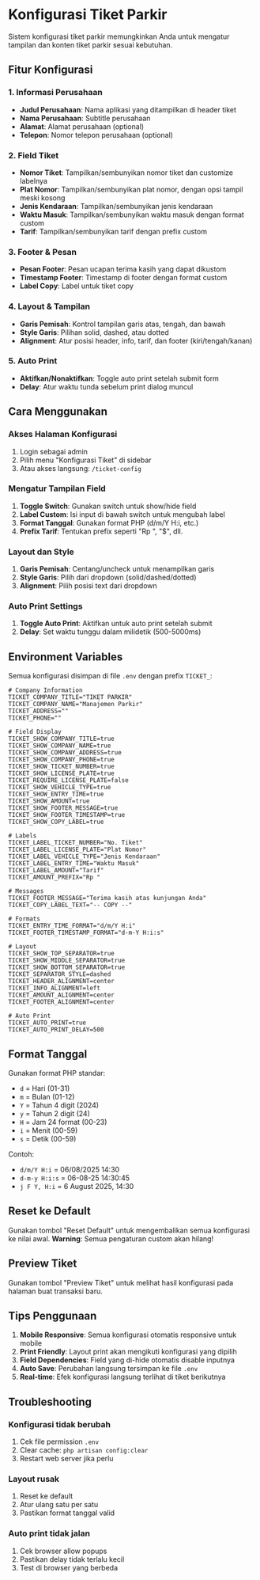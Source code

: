 # Konfigurasi Tiket Parkir

Sistem konfigurasi tiket parkir memungkinkan Anda untuk mengatur tampilan dan konten tiket parkir sesuai kebutuhan.

## Fitur Konfigurasi

### 1. Informasi Perusahaan

-   **Judul Perusahaan**: Nama aplikasi yang ditampilkan di header tiket
-   **Nama Perusahaan**: Subtitle perusahaan
-   **Alamat**: Alamat perusahaan (optional)
-   **Telepon**: Nomor telepon perusahaan (optional)

### 2. Field Tiket

-   **Nomor Tiket**: Tampilkan/sembunyikan nomor tiket dan customize labelnya
-   **Plat Nomor**: Tampilkan/sembunyikan plat nomor, dengan opsi tampil meski kosong
-   **Jenis Kendaraan**: Tampilkan/sembunyikan jenis kendaraan
-   **Waktu Masuk**: Tampilkan/sembunyikan waktu masuk dengan format custom
-   **Tarif**: Tampilkan/sembunyikan tarif dengan prefix custom

### 3. Footer & Pesan

-   **Pesan Footer**: Pesan ucapan terima kasih yang dapat dikustom
-   **Timestamp Footer**: Timestamp di footer dengan format custom
-   **Label Copy**: Label untuk tiket copy

### 4. Layout & Tampilan

-   **Garis Pemisah**: Kontrol tampilan garis atas, tengah, dan bawah
-   **Style Garis**: Pilihan solid, dashed, atau dotted
-   **Alignment**: Atur posisi header, info, tarif, dan footer (kiri/tengah/kanan)

### 5. Auto Print

-   **Aktifkan/Nonaktifkan**: Toggle auto print setelah submit form
-   **Delay**: Atur waktu tunda sebelum print dialog muncul

## Cara Menggunakan

### Akses Halaman Konfigurasi

1. Login sebagai admin
2. Pilih menu "Konfigurasi Tiket" di sidebar
3. Atau akses langsung: `/ticket-config`

### Mengatur Tampilan Field

1. **Toggle Switch**: Gunakan switch untuk show/hide field
2. **Label Custom**: Isi input di bawah switch untuk mengubah label
3. **Format Tanggal**: Gunakan format PHP (d/m/Y H:i, etc.)
4. **Prefix Tarif**: Tentukan prefix seperti "Rp ", "$", dll.

### Layout dan Style

1. **Garis Pemisah**: Centang/uncheck untuk menampilkan garis
2. **Style Garis**: Pilih dari dropdown (solid/dashed/dotted)
3. **Alignment**: Pilih posisi text dari dropdown

### Auto Print Settings

1. **Toggle Auto Print**: Aktifkan untuk auto print setelah submit
2. **Delay**: Set waktu tunggu dalam milidetik (500-5000ms)

## Environment Variables

Semua konfigurasi disimpan di file `.env` dengan prefix `TICKET_`:

```env
# Company Information
TICKET_COMPANY_TITLE="TIKET PARKIR"
TICKET_COMPANY_NAME="Manajemen Parkir"
TICKET_ADDRESS=""
TICKET_PHONE=""

# Field Display
TICKET_SHOW_COMPANY_TITLE=true
TICKET_SHOW_COMPANY_NAME=true
TICKET_SHOW_COMPANY_ADDRESS=true
TICKET_SHOW_COMPANY_PHONE=true
TICKET_SHOW_TICKET_NUMBER=true
TICKET_SHOW_LICENSE_PLATE=true
TICKET_REQUIRE_LICENSE_PLATE=false
TICKET_SHOW_VEHICLE_TYPE=true
TICKET_SHOW_ENTRY_TIME=true
TICKET_SHOW_AMOUNT=true
TICKET_SHOW_FOOTER_MESSAGE=true
TICKET_SHOW_FOOTER_TIMESTAMP=true
TICKET_SHOW_COPY_LABEL=true

# Labels
TICKET_LABEL_TICKET_NUMBER="No. Tiket"
TICKET_LABEL_LICENSE_PLATE="Plat Nomor"
TICKET_LABEL_VEHICLE_TYPE="Jenis Kendaraan"
TICKET_LABEL_ENTRY_TIME="Waktu Masuk"
TICKET_LABEL_AMOUNT="Tarif"
TICKET_AMOUNT_PREFIX="Rp "

# Messages
TICKET_FOOTER_MESSAGE="Terima kasih atas kunjungan Anda"
TICKET_COPY_LABEL_TEXT="-- COPY --"

# Formats
TICKET_ENTRY_TIME_FORMAT="d/m/Y H:i"
TICKET_FOOTER_TIMESTAMP_FORMAT="d-m-Y H:i:s"

# Layout
TICKET_SHOW_TOP_SEPARATOR=true
TICKET_SHOW_MIDDLE_SEPARATOR=true
TICKET_SHOW_BOTTOM_SEPARATOR=true
TICKET_SEPARATOR_STYLE=dashed
TICKET_HEADER_ALIGNMENT=center
TICKET_INFO_ALIGNMENT=left
TICKET_AMOUNT_ALIGNMENT=center
TICKET_FOOTER_ALIGNMENT=center

# Auto Print
TICKET_AUTO_PRINT=true
TICKET_AUTO_PRINT_DELAY=500
```

## Format Tanggal

Gunakan format PHP standar:

-   `d` = Hari (01-31)
-   `m` = Bulan (01-12)
-   `Y` = Tahun 4 digit (2024)
-   `y` = Tahun 2 digit (24)
-   `H` = Jam 24 format (00-23)
-   `i` = Menit (00-59)
-   `s` = Detik (00-59)

Contoh:

-   `d/m/Y H:i` = 06/08/2025 14:30
-   `d-m-y H:i:s` = 06-08-25 14:30:45
-   `j F Y, H:i` = 6 August 2025, 14:30

## Reset ke Default

Gunakan tombol "Reset Default" untuk mengembalikan semua konfigurasi ke nilai awal.
**Warning**: Semua pengaturan custom akan hilang!

## Preview Tiket

Gunakan tombol "Preview Tiket" untuk melihat hasil konfigurasi pada halaman buat transaksi baru.

## Tips Penggunaan

1. **Mobile Responsive**: Semua konfigurasi otomatis responsive untuk mobile
2. **Print Friendly**: Layout print akan mengikuti konfigurasi yang dipilih
3. **Field Dependencies**: Field yang di-hide otomatis disable inputnya
4. **Auto Save**: Perubahan langsung tersimpan ke file `.env`
5. **Real-time**: Efek konfigurasi langsung terlihat di tiket berikutnya

## Troubleshooting

### Konfigurasi tidak berubah

1. Cek file permission `.env`
2. Clear cache: `php artisan config:clear`
3. Restart web server jika perlu

### Layout rusak

1. Reset ke default
2. Atur ulang satu per satu
3. Pastikan format tanggal valid

### Auto print tidak jalan

1. Cek browser allow popups
2. Pastikan delay tidak terlalu kecil
3. Test di browser yang berbeda
